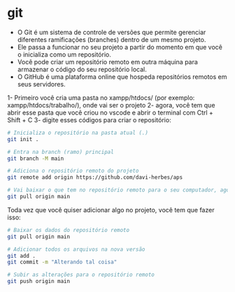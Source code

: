 # git

- O Git é um sistema de controle de versões que permite gerenciar diferentes ramificações (branches) dentro de um mesmo projeto.
- Ele passa a funcionar no seu projeto a partir do momento em que você o inicializa como um repositório.
- Você pode criar um repositório remoto em outra máquina para armazenar o código do seu repositório local.
- O GitHub é uma plataforma online que hospeda repositórios remotos em seus servidores.

1- Primeiro você cria uma pasta no xampp/htdocs/ (por exemplo: xampp/htdocs/trabalho/), onde vai ser o projeto
2- agora, você tem que abrir esse pasta que você criou no vscode e abrir o terminal com Ctrl + Shift + C
3- digite esses códigos para criar o repositório:

```bash
# Inicializa o repositório na pasta atual (.)
git init .

# Entra na branch (ramo) principal
git branch -M main

# Adiciona o repositório remoto do projeto
git remote add origin https://github.com/davi-herbes/aps

# Vai baixar o que tem no repositório remoto para o seu computador, agora você pode começar a programar
git pull origin main
```

Toda vez que você quiser adicionar algo no projeto, você tem que fazer isso:

```bash
# Baixar os dados do repositório remoto
git pull origin main

# Adicionar todos os arquivos na nova versão
git add .
git commit -m "Alterando tal coisa"

# Subir as alterações para o repositório remoto
git push origin main

```
